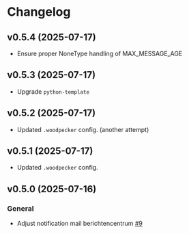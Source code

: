# Changelog
## v0.5.4 (2025-07-17)
 - Ensure proper NoneType handling of MAX_MESSAGE_AGE
## v0.5.3 (2025-07-17)
 - Upgrade `python-template`
## v0.5.2 (2025-07-17)
- Updated `.woodpecker` config. (another attempt)
## v0.5.1 (2025-07-17)
- Updated `.woodpecker` config.
## v0.5.0 (2025-07-16)
### General
- Adjust notification mail berichtencentrum [#9](https://github.com/lblod/berichtencentrum-email-notification-service/pull/9)
